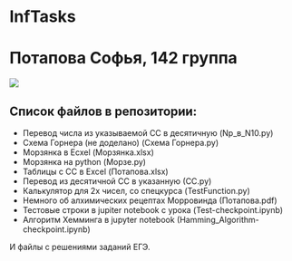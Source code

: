 # InfTasks
# Потапова Софья, 142 группа
![](https://aboutandroid.ru/wp-content/uploads/2015/06/%D0%97%D0%B2%D1%91%D0%B7%D0%B4%D0%BD%D0%BE%D0%B5-%D0%BD%D0%B5%D0%B1%D0%BE-9-600x338.jpg)

## Список файлов в репозитории:
- Перевод числа из указываемой СС в десятичную (Np_в_N10.py)
- Схема Горнера (не доделано) (Cхема Горнера.py)
- Морзянка в Ecxel (Морзянка.xlsx)
- Морзянка на python (Морзе.py)
- Таблицы с СС в Excel (Потапова.xlsx)
- Перевод из десятичной СС в указанную (СС.py)
- Калькулятор для 2х чисел, со спецкурса (TestFunction.py)
- Немного об алхимических рецептах Морровинда (Потапова.pdf)
- Тестовые строки в jupiter notebook c урока (Test-checkpoint.ipynb)
- Алгоритм Хемминга в jupyter notebook (Hamming_Algorithm-checkpoint.ipynb)

И файлы с решениями заданий ЕГЭ.
